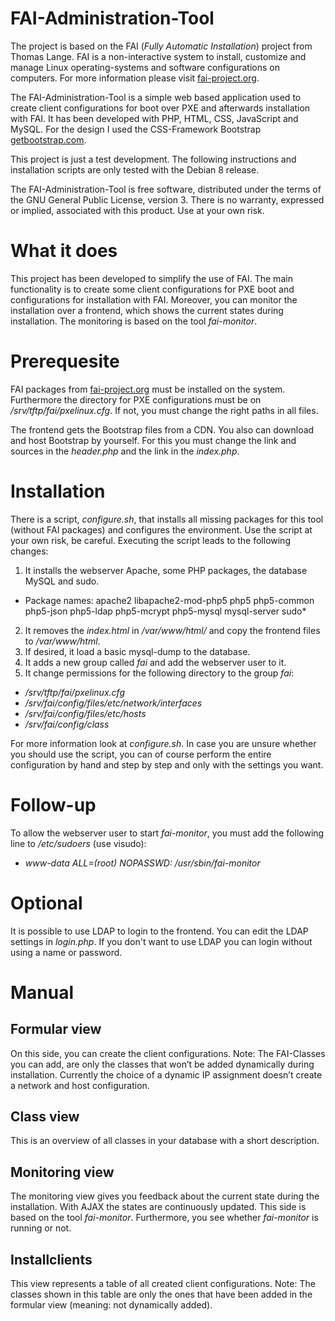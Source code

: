 # FAI-Administration-Tool
The project is based on the FAI (*Fully Automatic Installation*) project from Thomas Lange. FAI is a non-interactive system to install, customize and manage Linux operating-systems and software configurations on computers. For more information please visit [fai-project.org](http://fai-project.org/).

The FAI-Administration-Tool is a simple web based application used to create client configurations for boot over PXE and afterwards installation with FAI. It has been developed with PHP, HTML, CSS, JavaScript and MySQL. For the design I used the CSS-Framework Bootstrap [getbootstrap.com](http://getbootstrap.com/).

This project is just a test development. The following instructions and installation scripts are only tested with the Debian 8 release.

The FAI-Administration-Tool is free software, distributed under the terms of the GNU General Public License, version 3. There is no warranty, expressed or implied, associated with this product. Use at your own risk.

# What it does
This project has been developed to simplify the use of FAI. The main functionality is to create some client configurations for PXE boot and configurations for installation with FAI. Moreover, you can monitor the installation over a frontend, which shows the current states during installation. The monitoring is based on the tool *fai-monitor*.

# Prerequesite
FAI packages from [fai-project.org](http://fai-project.org/) must be installed on the system. Furthermore the directory for PXE configurations must be on */srv/tftp/fai/pxelinux.cfg*.
If not, you must change the right paths in all files.

The frontend gets the Bootstrap files from a CDN. You also can download and host Bootstrap by yourself. For this you must change the link and sources in the *header.php* and the link in the *index.php*.

# Installation
There is a script, *configure.sh*, that installs all missing packages for this tool (without FAI packages) and configures the environment. Use the script at your own risk, be careful. Executing the script leads to the following changes:
 1. It installs the webserver Apache, some PHP packages, the database MySQL and sudo.
  * Package names: apache2 libapache2-mod-php5 php5 php5-common php5-json php5-ldap php5-mcrypt php5-mysql mysql-server sudo*
 2. It removes the *index.html* in */var/www/html/* and copy the frontend files to */var/www/html*.
 3. If desired, it load a basic mysql-dump to the database.
 4. It adds a new group called *fai* and add the webserver user to it.
 5. It change permissions for the following directory to the group *fai*:
  * */srv/tftp/fai/pxelinux.cfg*
  * */srv/fai/config/files/etc/network/interfaces*
  * */srv/fai/config/files/etc/hosts*
  * */srv/fai/config/class*
  
For more information look at *configure.sh*. In case you are unsure whether you should use the script, you can of course perform the entire configuration by hand and step by step and only with the settings you want.

# Follow-up
To allow the webserver user to start *fai-monitor*, you must add the following line to */etc/sudoers* (use visudo):
* *www-data ALL=(root) NOPASSWD: /usr/sbin/fai-monitor*

# Optional
It is possible to use LDAP to login to the frontend. You can edit the LDAP settings in *login.php*. If you don't want to use LDAP you can login without using a name or password.

# Manual
## Formular view
On this side, you can create the client configurations.
Note: The FAI-Classes you can add, are only the classes that won’t be added dynamically during installation. Currently the choice of a dynamic IP assignment doesn’t create a network and host configuration.

## Class view
This is an overview of all classes in your database with a short description.

## Monitoring view
The monitoring view gives you feedback about the current state during the installation. With AJAX the states are continuously updated. This side is based on the tool *fai-monitor*. Furthermore, you see whether *fai-monitor* is running or not.

## Installclients
This view represents a table of all created client configurations.
Note: The classes shown in this table are only the ones that have been added in the formular view (meaning: not dynamically added).
